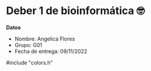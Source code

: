  # Deber 1 de bioinformática 🤓
 **Datos**
- Nombre: Angelica Flores
- Grupo: G01
- Fecha de entrega: 09/11/2022


 #include "colors.h"
